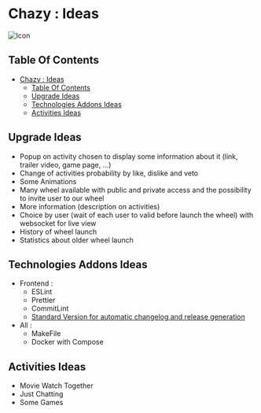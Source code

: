 # Chazy : Ideas

![Icon](../icon.png)

## Table Of Contents

- [Chazy : Ideas](#chazy--ideas)
  - [Table Of Contents](#table-of-contents)
  - [Upgrade Ideas](#upgrade-ideas)
  - [Technologies Addons Ideas](#technologies-addons-ideas)
  - [Activities Ideas](#activities-ideas)

## Upgrade Ideas

- Popup on activity chosen to display some information about it (link, trailer video, game page, ...)
- Change of activities probability by like, dislike and veto
- Some Animations
- Many wheel available with public and private access and the possibility to invite user to our wheel
- More information (description on activities)
- Choice by user (wait of each user to valid before launch the wheel) with websocket for live view
- History of wheel launch
- Statistics about older wheel launch

## Technologies Addons Ideas

- Frontend :
  - ESLint
  - Prettier
  - CommitLint
  - [Standard Version for automatic changelog and release generation](https://blog.logrocket.com/automatically-generate-and-release-a-changelog-with-node-js/)
- All :
  - MakeFile
  - Docker with Compose

## Activities Ideas

- Movie Watch Together
- Just Chatting
- Some Games
